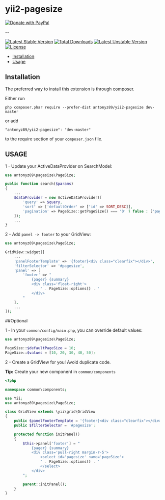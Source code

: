 yii2-pagesize
===================

<a href="https://www.paypal.com/cgi-bin/webscr?cmd=_s-xclick&hosted_button_id=YATHVT293SXDL&source=url">
  <img src="https://www.paypalobjects.com/en_US/i/btn/btn_donate_LG.gif" alt="Donate with PayPal" />
</a>

--

[![Latest Stable Version](https://poser.pugx.org/antonyz89/yii2-pagesize/v/stable)](https://packagist.org/packages/antonyz89/yii2-pagesize)
[![Total Downloads](https://poser.pugx.org/antonyz89/yii2-pagesize/downloads)](https://packagist.org/packages/antonyz89/yii2-pagesize)
[![Latest Unstable Version](https://poser.pugx.org/antonyz89/yii2-pagesize/v/unstable)](https://packagist.org/packages/antonyz89/yii2-pagesize)
[![License](https://poser.pugx.org/antonyz89/yii2-pagesize/license)](https://packagist.org/packages/antonyz89/yii2-pagesize)

- [Installation](#installation)
- [Usage](#usage)

## Installation

The preferred way to install this extension is through [composer](http://getcomposer.org/download/).

Either run

```
php composer.phar require --prefer-dist antonyz89/yii2-pagesize dev-master
```

or add

```
"antonyz89/yii2-pagesize": "dev-master"
```

to the require section of your `composer.json` file.

## USAGE

1 - Update your ActiveDataProvider on SearchModel:

```php
use antonyz89\pagesize\PageSize;

public function search($params)
{
    ...
    $dataProvider = new ActiveDataProvider([
        'query' => $query,
        'sort' => ['defaultOrder' => ['id' => SORT_DESC]],
        'pagination' => PageSize::getPageSize() === '0' ? false : ['pageSize' => PageSize::getPageSize()],
    ]);
    ...
}
```

2 - Add `panel -> footer` to your GridView:

```php
use antonyz89\pagesize\PageSize;

GridView::widget([
    ...
    'panelFooterTemplate' => '{footer}<div class="clearfix"></div>',
    'filterSelector' => '#pagesize',
    'panel' => [
        'footer' => "
            {pager} {summary}
            <div class='float-right'>
                " . PageSize::options() . "
            </div>
        "
    ],
    ...
]);
```

##Optional

1 - In your `common/config/main.php`, you can override default values:

```php
use antonyz89\pagesize\PageSize;

PageSize::$defaultPageSize = 10;
PageSize::$values = [10, 20, 30, 40, 50];
```

2 - Create a GridView for you! Avoid duplicate code.

**Tip:** Create your new component in `common/components`

```php
<?php

namespace common\components;

use Yii;
use antonyz89\pagesize\PageSize;

class GridView extends \yii\grid\GridView
{
    public $panelFooterTemplate = '{footer}<div class="clearfix"></div>';
    public $filterSelector = '#pagesize';

    protected function initPanel()
    {
        $this->panel['footer'] = "
            {pager} {summary}
            <div class='pull-right margin-r-5'>
                <select id='pagesize' name='pageSize'>
                " . PageSize::options() . "
                </select>
            </div>
        ";

        parent::initPanel();
    }
}
```
